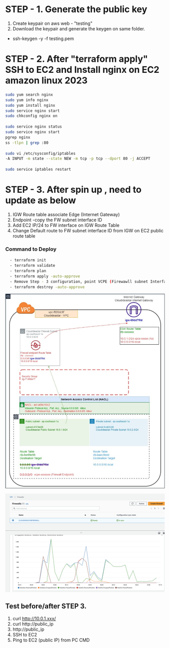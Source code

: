 # STEP - 1. Generate the public key


1. Create keypair on aws web - "testing"
2. Download the keypair and generate the keygen on same folder.
  - ssh-keygen -y -f testing.pem

# STEP - 2. After "terraform apply" SSH to EC2 and Install nginx on EC2 amazon linux 2023
```bash
sudo yum search nginx
sudo yum info nginx
sudo yum install nginx
sudo service nginx start
sudo chkconfig nginx on

sudo service nginx status
sudo service nginx start
pgrep nginx
ss -tlpn | grep :80

sudo vi /etc/sysconfig/iptables
-A INPUT -m state --state NEW -m tcp -p tcp --dport 80 -j ACCEPT

sudo service iptables restart
```
# STEP - 3. After spin up , need to update as below

1. IGW Route table associate Edge (Internet Gateway)
2. Endpoint -copy the FW subnet interface ID
3. Add EC2 IP/24 to FW interface on IGW Route Table
4. Change Default route to FW subnet interface ID from IGW on EC2 public route table

### Command to Deploy
```bash
  - terraform init
  - terraform validate
  - terraform plan
  - terraform apply -auto-approve
  - Remove Step - 3 configuration, point VCPE (Firewawll subnet Interface ID)
  - terraform destroy -auto-approve
```  
![header image](cloudideastar_nfw.jpg)

![header image](AWS_NFW.png)



## Test before/after  STEP 3.
1. curl http://10.0.1.xxx/
2. curl http://public_ip
3. http://public_ip
4. SSH to EC2
5. Ping to EC2 (public IP) from PC CMD

